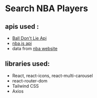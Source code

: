 # Search NBA Players

## apis used :

- [Ball Don't Lie Api](https://www.balldontlie.io/#introduction)
- [nba.js api](https://github.com/kshvmdn/nba.js/blob/master/docs/api/DATA.md)
- data from [nba website](https://www.nba.com/)

## libraries used:

- React, react-icons, react-multi-carousel
- react-router-dom
- Tailwind CSS
- Axios
